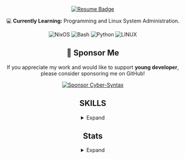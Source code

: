 
<div align="center">
	

[![Resume Badge](https://img.shields.io/badge/Resume-%23121011.svg?style=for-the-badge)](https://cyber-syntax.github.io/) 
</div>

<div align="center">



 
💻 **Currently Learning:** Programming and Linux System Administration.

![NixOS](https://img.shields.io/badge/NIXOS-5277C3.svg?style=for-the-badge&logo=NixOS&logoColor=white) ![Bash](https://img.shields.io/badge/bash-%23121011.svg?style=for-the-badge&logo=gnu-bash&logoColor=white) ![Python](https://img.shields.io/badge/python-3670A0?style=for-the-badge&logo=python&logoColor=ffdd54) ![LINUX](https://img.shields.io/badge/Linux-FCC624?style=for-the-badge&logo=linux&logoColor=black)

## **💸 Sponsor Me**

If you appreciate my work and would like to support **young developer**, please consider sponsoring me on GitHub!

[![Sponsor Cyber-Syntax](https://img.shields.io/badge/Sponsor-Cyber--Syntax-brightgreen)](https://github.com/sponsors/Cyber-Syntax)

## SKILLS
<details>
  <summary>Expand</summary>

### 📚 **Self-Taught Languages**
![Python](https://img.shields.io/badge/python-3670A0?style=for-the-badge&logo=python&logoColor=ffdd54) ![Bash](https://img.shields.io/badge/bash-%23121011.svg?style=for-the-badge&logo=gnu-bash&logoColor=white) 
  
### 🎓 **Core School Languages**
![JavaScript](https://img.shields.io/badge/javascript-%23323330.svg?style=for-the-badge&logo=javascript&logoColor=%23F7DF1E) ![C++](https://img.shields.io/badge/c++-%2300599C.svg?style=for-the-badge&logo=c%2B%2B&logoColor=white) 
![C#](https://img.shields.io/badge/C%23-239120?style=for-the-badge&logo=c-sharp&logoColor=white)
![MySQL](https://img.shields.io/badge/MySQL-%230074a1.svg?style=for-the-badge&logo=mysql&logoColor=white) 
![Microsoft SQL Server](https://img.shields.io/badge/Microsoft_SQL_Server-CC2927?style=for-the-badge&logo=microsoft-sql-server&logoColor=white) 
![MATLAB](https://img.shields.io/badge/MATLAB-0076A8?style=for-the-badge&logo=mathworks&logoColor=white) 
![HTML](https://img.shields.io/badge/HTML5-E34F26?style=for-the-badge&logo=html5&logoColor=white) 
![CSS](https://img.shields.io/badge/CSS3-1572B6?style=for-the-badge&logo=css3&logoColor=white) 
![PHP](https://img.shields.io/badge/PHP-777BB4?style=for-the-badge&logo=php&logoColor=white)
![Joomla](https://img.shields.io/badge/Joomla-%23716EAA.svg?style=for-the-badge&logo=joomla&logoColor=white) ![WordPress](https://img.shields.io/badge/WordPress-%2321759B.svg?style=for-the-badge&logo=wordpress&logoColor=white)

### **Self-Taught Skills**
![LINUX](https://img.shields.io/badge/Linux-FCC624?style=for-the-badge&logo=linux&logoColor=black) ![Git](https://img.shields.io/badge/git-%23F05033.svg?style=for-the-badge&logo=git&logoColor=white) ![GitHub](https://img.shields.io/badge/github-%23121011.svg?style=for-the-badge&logo=github&logoColor=white) ![GitHub Pages](https://img.shields.io/badge/GitHub_Pages-%23327FC7.svg?style=for-the-badge&logo=github&logoColor=white) ![Markdown](https://img.shields.io/badge/markdown-%23000000.svg?style=for-the-badge&logo=markdown&logoColor=white) ![Hugo](https://img.shields.io/badge/Hugo-%23FF4088.svg?style=for-the-badge&logo=hugo&logoColor=white)
 ![Apache](https://img.shields.io/badge/apache-%23D42029.svg?style=for-the-badge&logo=apache&logoColor=white) ![Jekyll](https://img.shields.io/badge/Jekyll-%23CC0000.svg?style=for-the-badge&logo=jekyll&logoColor=white) ![Bootstrap](https://img.shields.io/badge/Bootstrap-563D7C?style=for-the-badge&logo=bootstrap&logoColor=white)  ![WampServer](https://img.shields.io/badge/WampServer-%23FF7F50.svg?style=for-the-badge&logo=wampserver&logoColor=white)
![XAMPP](https://img.shields.io/badge/XAMPP-%2300D7A0.svg?style=for-the-badge&logo=xampp&logoColor=white)
  

### **Others**
![Next Cloud](https://img.shields.io/badge/Next%20Cloud-0B94DE?style=for-the-badge&logo=nextcloud&logoColor=white) ![NeoVim](https://img.shields.io/badge/NeoVim-%2357A143.svg?style=for-the-badge&logo=neovim&logoColor=white) ![Vim](https://img.shields.io/badge/VIM-%2311AB00.svg?style=for-the-badge&logo=vim&logoColor=white) ![DigitalOcean](https://img.shields.io/badge/DigitalOcean-%230167ff.svg?style=for-the-badge&logo=digitalOcean&logoColor=white) ![Visual Studio Code](https://img.shields.io/badge/Visual%20Studio%20Code-0078d7.svg?style=for-the-badge&logo=visual-studio-code&logoColor=white) ![Visual Basic](https://img.shields.io/badge/Visual_Basic-0076A8?style=for-the-badge&logo=visual-studio&logoColor=white) ![LibreOffice](https://img.shields.io/badge/LibreOffice-%2318A303?style=for-the-badge&logo=LibreOffice&logoColor=white) 

### 🐧 Operating Systems
![Arch](https://img.shields.io/badge/Arch%20Linux-1793D1?logo=arch-linux&logoColor=fff&style=for-the-badge) ![Debian](https://img.shields.io/badge/Debian-D70A53?style=for-the-badge&logo=debian&logoColor=white) ![Fedora](https://img.shields.io/badge/Fedora-294172?style=for-the-badge&logo=fedora&logoColor=white) ![Kali](https://img.shields.io/badge/Kali-268BEE?style=for-the-badge&logo=kalilinux&logoColor=white) ![Linux Mint](https://img.shields.io/badge/Linux%20Mint-87CF3E?style=for-the-badge&logo=Linux%20Mint&logoColor=white) ![Manjaro](https://img.shields.io/badge/Manjaro-35BF5C?style=for-the-badge&logo=Manjaro&logoColor=white)   ![Tails](https://img.shields.io/badge/Tails%20-56347C?&style=for-the-badge&logo=tails&logoColor=white) ![Qubes OS](https://img.shields.io/badge/Qubes_OS-%23724272.svg?style=for-the-badge&logo=qubes-os&logoColor=white) ![Windows XP](https://img.shields.io/badge/Windows%20xp-003399?style=for-the-badge&logo=windowsxp&logoColor=white) ![Windows 11](https://img.shields.io/badge/Windows%2011-%230079d5.svg?style=for-the-badge&logo=Windows%2011&logoColor=white) ![Whonix](https://img.shields.io/badge/Whonix-%23424242.svg?style=for-the-badge&logo=https://www.whonix.org/w/images/1/19/Whonix-logo.svg&logoColor=white) ![Pop!\_OS](https://img.shields.io/badge/Pop!_OS-48B9C7?style=for-the-badge&logo=Pop!_OS&logoColor=white) ![Gentoo](https://img.shields.io/badge/Gentoo-54487A?style=for-the-badge&logo=gentoo&logoColor=white) ![NixOS](https://img.shields.io/badge/NIXOS-5277C3.svg?style=for-the-badge&logo=NixOS&logoColor=white)
  
</details>

## Stats
 <details>
<summary>Expand</summary>
   
[![Cyber-Syntax Statics](https://github-readme-stats.vercel.app/api?username=Cyber-Syntax&show_icons=true&theme=nord)](https://Cyber-Syntax.dev) 
[![Top Langs](https://github-readme-stats.vercel.app/api/top-langs/?username=Cyber-Syntax&layout=compact&theme=nord)](https://github.com/anuraghazra/github-readme-stats) ![](https://github-readme-streak-stats.herokuapp.com/?user=cyber-syntax&theme=nord&hide_border=false)
![](https://github-contributor-stats.vercel.app/api?username=cyber-syntax&limit=5&theme=nord&combine_all_yearly_contributions=true)
![](https://github-profile-trophy.vercel.app/?username=cyber-syntax&theme=nord&no-frame=true&no-bg=false&margin-w=4)

</details>
